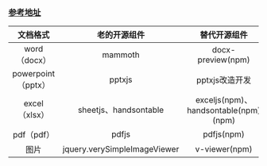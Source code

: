 ### [参考地址](https://mp.weixin.qq.com/s?__biz=MzAxODE2MjM1MA==&mid=2651602345&idx=1&sn=12734e48f9cf79c1b231dad3406078ce&chksm=8022ea68b755637ee2218e30d8d06e8dac2877b3d0e16273e291d7e0b9fd1f8d46218f1788be&mpshare=1&scene=23&srcid=04218XNFZA6d6ZXEEpS0yZsS&sharer_sharetime=1650513612487&sharer_shareid=cde193e84b6faa7477eb794b422bf822#rd)

|      文档格式      |         老的开源组件         |             替代开源组件             |
| :----------------: | :--------------------------: | :----------------------------------: |
|    word（docx）    |           mammoth            |          docx-preview(npm)           |
| powerpoint（pptx） |            pptxjs            |            pptxjs改造开发            |
|   excel（xlsx）    |    sheetjs、handsontable     | exceljs(npm)、handsontable(npm)(npm) |
|     pdf（pdf）     |            pdfjs             |              pdfjs(npm)              |
|        图片        | jquery.verySimpleImageViewer |            v-viewer(npm)             |